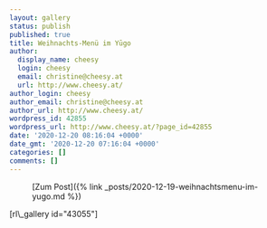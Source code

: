 ```yaml
---
layout: gallery
status: publish
published: true
title: Weihnachts-Menü im Yūgo
author:
  display_name: cheesy
  login: cheesy
  email: christine@cheesy.at
  url: http://www.cheesy.at/
author_login: cheesy
author_email: christine@cheesy.at
author_url: http://www.cheesy.at/
wordpress_id: 42855
wordpress_url: http://www.cheesy.at/?page_id=42855
date: '2020-12-20 08:16:04 +0000'
date_gmt: '2020-12-20 07:16:04 +0000'
categories: []
comments: []
---
```

<!-- wp:core-embed/wordpress {"url":"http://www.cheesy.at/2020/12/weihnachtsmenu-im-yugo/","type":"rich","providerNameSlug":"cheesy-at","className":""} -->
<figure class="wp-block-embed-wordpress wp-block-embed is-type-rich is-provider-cheesy-at">
<div class="wp-block-embed__wrapper">
[Zum Post]({% link _posts/2020-12-19-weihnachtsmenu-im-yugo.md %})
</div>
</figure>
<!-- /wp:core-embed/wordpress -->
<!-- wp:paragraph -->
[rl\_gallery id="43055"]
<!-- /wp:paragraph -->
